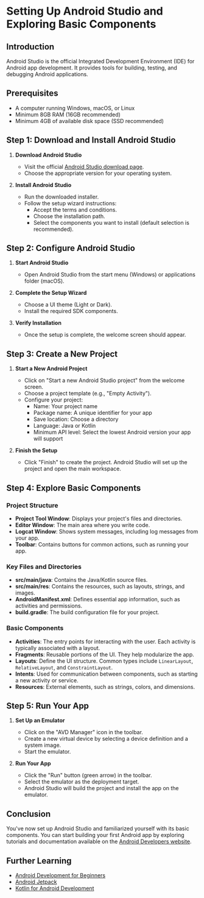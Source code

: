 # Setting Up Android Studio and Exploring Basic Components

## Introduction
Android Studio is the official Integrated Development Environment (IDE) for Android app development. It provides tools for building, testing, and debugging Android applications.

## Prerequisites
- A computer running Windows, macOS, or Linux
- Minimum 8GB RAM (16GB recommended)
- Minimum 4GB of available disk space (SSD recommended)

## Step 1: Download and Install Android Studio
1. **Download Android Studio**
   - Visit the official [Android Studio download page](https://developer.android.com/studio).
   - Choose the appropriate version for your operating system.

2. **Install Android Studio**
   - Run the downloaded installer.
   - Follow the setup wizard instructions:
     - Accept the terms and conditions.
     - Choose the installation path.
     - Select the components you want to install (default selection is recommended).

## Step 2: Configure Android Studio
1. **Start Android Studio**
   - Open Android Studio from the start menu (Windows) or applications folder (macOS).
   
2. **Complete the Setup Wizard**
   - Choose a UI theme (Light or Dark).
   - Install the required SDK components.

3. **Verify Installation**
   - Once the setup is complete, the welcome screen should appear.

## Step 3: Create a New Project
1. **Start a New Android Project**
   - Click on "Start a new Android Studio project" from the welcome screen.
   - Choose a project template (e.g., "Empty Activity").
   - Configure your project:
     - Name: Your project name
     - Package name: A unique identifier for your app
     - Save location: Choose a directory
     - Language: Java or Kotlin
     - Minimum API level: Select the lowest Android version your app will support

2. **Finish the Setup**
   - Click "Finish" to create the project. Android Studio will set up the project and open the main workspace.

## Step 4: Explore Basic Components
### Project Structure
- **Project Tool Window**: Displays your project's files and directories.
- **Editor Window**: The main area where you write code.
- **Logcat Window**: Shows system messages, including log messages from your app.
- **Toolbar**: Contains buttons for common actions, such as running your app.

### Key Files and Directories
- **src/main/java**: Contains the Java/Kotlin source files.
- **src/main/res**: Contains the resources, such as layouts, strings, and images.
- **AndroidManifest.xml**: Defines essential app information, such as activities and permissions.
- **build.gradle**: The build configuration file for your project.

### Basic Components
- **Activities**: The entry points for interacting with the user. Each activity is typically associated with a layout.
- **Fragments**: Reusable portions of the UI. They help modularize the app.
- **Layouts**: Define the UI structure. Common types include `LinearLayout`, `RelativeLayout`, and `ConstraintLayout`.
- **Intents**: Used for communication between components, such as starting a new activity or service.
- **Resources**: External elements, such as strings, colors, and dimensions.

## Step 5: Run Your App
1. **Set Up an Emulator**
   - Click on the "AVD Manager" icon in the toolbar.
   - Create a new virtual device by selecting a device definition and a system image.
   - Start the emulator.

2. **Run Your App**
   - Click the "Run" button (green arrow) in the toolbar.
   - Select the emulator as the deployment target.
   - Android Studio will build the project and install the app on the emulator.

## Conclusion
You've now set up Android Studio and familiarized yourself with its basic components. You can start building your first Android app by exploring tutorials and documentation available on the [Android Developers website](https://developer.android.com/docs).

## Further Learning
- [Android Development for Beginners](https://developer.android.com/courses/fundamentals-training/overview-v2)
- [Android Jetpack](https://developer.android.com/jetpack)
- [Kotlin for Android Development](https://developer.android.com/kotlin)
